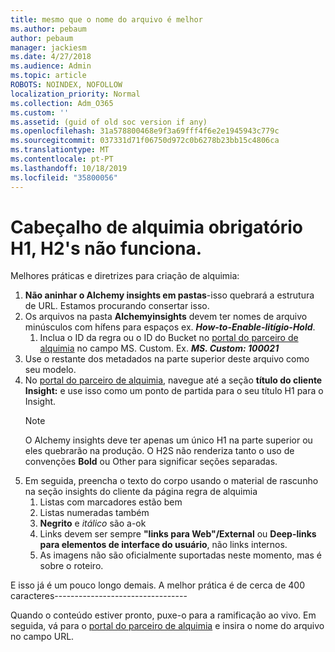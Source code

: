 ```yaml
---
title: mesmo que o nome do arquivo é melhor
ms.author: pebaum
author: pebaum
manager: jackiesm
ms.date: 4/27/2018
ms.audience: Admin
ms.topic: article
ROBOTS: NOINDEX, NOFOLLOW
localization_priority: Normal
ms.collection: Adm_O365
ms.custom: ''
ms.assetid: (guid of old soc version if any)
ms.openlocfilehash: 31a578800468e9f3a69fff4f6e2e1945943c779c
ms.sourcegitcommit: 037331d71f06750d972c0b6278b23bb15c4806ca
ms.translationtype: MT
ms.contentlocale: pt-PT
ms.lasthandoff: 10/18/2019
ms.locfileid: "35800056"
---
```

# <a name="required-alchemy-header-h1-h2s-dont-work"></a>Cabeçalho de alquimia obrigatório H1, H2's não funciona.
Melhores práticas e diretrizes para criação de alquimia:

1. **Não aninhar o Alchemy insights em pastas**-isso quebrará a estrutura de URL. Estamos procurando consertar isso.
1. Os arquivos na pasta **Alchemyinsights** devem ter nomes de arquivo minúsculos com hífens para espaços ex. ***How-to-Enable-litígio-Hold***.
    1. Inclua o ID da regra ou o ID do Bucket no [portal do parceiro de alquimia](https://alchemyportal.azurewebsites.net) no campo MS. Custom. Ex. ***MS. Custom: 100021***
1. Use o restante dos metadados na parte superior deste arquivo como seu modelo.
1. No [portal do parceiro de alquimia](https://alchemyportal.azurewebsites.net), navegue até a seção **título do cliente Insight:** e use isso como um ponto de partida para o seu título H1 para o Insight. 
    > [!NOTE]
    > O Alchemy insights deve ter apenas um único H1 na parte superior ou eles quebrarão na produção. O H2S não renderiza tanto o uso de convenções **Bold** ou Other para significar seções separadas.
1. Em seguida, preencha o texto do corpo usando o material de rascunho na seção insights do cliente da página regra de alquimia
    1. Listas com marcadores estão bem
    1. Listas numeradas também
    1. **Negrito** e *itálico* são a-ok
    1. Links devem ser sempre **"links para Web"/External** ou **Deep-links para elementos de interface do usuário**, não links internos.
    1. As imagens não são oficialmente suportadas neste momento, mas é sobre o roteiro.

E isso já é um pouco longo demais. A melhor prática é de cerca de 400 caracteres---------------------------------

Quando o conteúdo estiver pronto, puxe-o para a ramificação ao vivo. Em seguida, vá para o [portal do parceiro de alquimia](https://alchemyportal.azurewebsites.net) e insira o nome do arquivo no campo URL. 